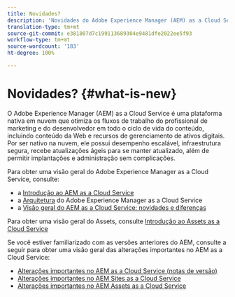 ```yaml
---
title: Novidades?
description: 'Novidades do Adobe Experience Manager (AEM) as a Cloud Service. '
translation-type: tm+mt
source-git-commit: e381807d7c199113689304e9481dfe2022ee5f93
workflow-type: tm+mt
source-wordcount: '183'
ht-degree: 100%

---
```



# Novidades? {#what-is-new}

<!-- For the pre-release of Adobe Experience Manager (AEM) as a Cloud Service everything is new. -->

O Adobe Experience Manager (AEM) as a Cloud Service é uma plataforma nativa em nuvem que otimiza os fluxos de trabalho do profissional de marketing e do desenvolvedor em todo o ciclo de vida do conteúdo, incluindo conteúdo da Web e recursos de gerenciamento de ativos digitais. Por ser nativo na nuvem, ele possui desempenho escalável, infraestrutura segura, recebe atualizações ágeis para se manter atualizado, além de permitir implantações e administração sem complicações.

Para obter uma visão geral do Adobe Experience Manager as a Cloud Service, consulte:
* a [Introdução ao AEM as a Cloud Service](/help/overview/introduction.md)
* a [Arquitetura](/help/core-concepts/architecture.md) do Adobe Experience Manager as a Cloud Service
* a [Visão geral do AEM as a Cloud Service: novidades e diferenças](/help/overview/what-is-new-and-different.md)

<!-- Please link to introduction or what's new of Sites. -->

Para obter uma visão geral do Assets, consulte [Introdução ao Assets as a Cloud Service](/help/assets/overview.md)

Se você estiver familiarizado com as versões anteriores do AEM, consulte a seguir para obter uma visão geral das alterações importantes no AEM as a Cloud Service:

* [Alterações importantes no AEM as a Cloud Service (notas de versão)](/help/release-notes/aem-cloud-changes.md)
* [Alterações importantes no AEM Sites as a  Cloud Service](/help/sites-cloud/sites-cloud-changes.md)
* [Alterações importantes no AEM Assets as a Cloud Service](/help/assets/assets-cloud-changes.md)
